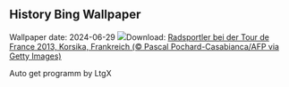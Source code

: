## History Bing Wallpaper
Wallpaper date: 2024-06-29
![](https://www.bing.com/th?id=OHR.TourCorsica_DE-DE8597193744_UHD.jpg&w=1000)Download: [Radsportler bei der Tour de France 2013, Korsika, Frankreich (© Pascal Pochard-Casabianca/AFP via Getty Images)](https://www.bing.com/th?id=OHR.TourCorsica_DE-DE8597193744_UHD.jpg)

Auto get programm by LtgX
